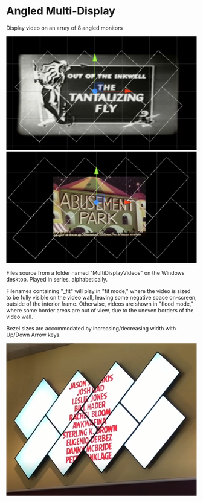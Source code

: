 # Angled Multi-Display
Display video on an array of 8 angled monitors

![Example](Screenshot.png)   
![FitMode](FitMode.png)   

Files source from a folder named "MultiDisplayVideos" on the Windows desktop. Played in series, alphabetically.

Filenames containing "_fit" will play in "fit mode," where the video is sized to be fully visible on the video wall, leaving some negative space on-screen, outside of the interior frame. Otherwise, videos are shown in "flood mode," where some border areas are out of view, due to the uneven borders of the video wall.

Bezel sizes are accommodated by increasing/decreasing width with Up/Down Arrow keys.

![Cinema](CinemaVideoWall.PNG)
